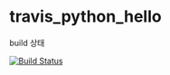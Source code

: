 # travis_python_hello

build 상태

[![Build Status](https://travis-ci.org/dibisis/travis_python_hello.svg?branch=master)](https://travis-ci.org/dibisis/travis_python_hello)
